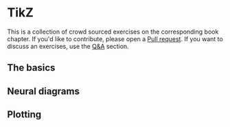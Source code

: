# TikZ

This is a collection of crowd sourced exercises on the corresponding book chapter.
If you'd like to contribute, please open a [Pull request](https://github.com/Atcold/Energy-Book/pulls).
If you want to discuss an exercises, use the [Q&A](https://github.com/Atcold/Energy-Book/discussions/new?category=q-a) section.

## The basics

## Neural diagrams

## Plotting
